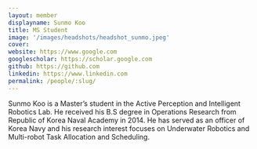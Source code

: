 ```yaml
---
layout: member
displayname: Sunmo Koo
title: MS Student
image: '/images/headshots/headshot_sunmo.jpeg'
cover:
website: https://www.google.com
googlescholar: https://scholar.google.com
github: https://github.com
linkedin: https://www.linkedin.com
permalink: /people/:slug/
---
```

<!-- Put your biography here -->
Sunmo Koo is a Master’s student in the Active Perception and Intelligent Robotics Lab. He received his B.S degree in Operations Research from Republic of Korea Naval Academy in 2014. He has served as an officer of Korea Navy and his research interest focuses on Underwater Robotics and Multi-robot Task Allocation and Scheduling.